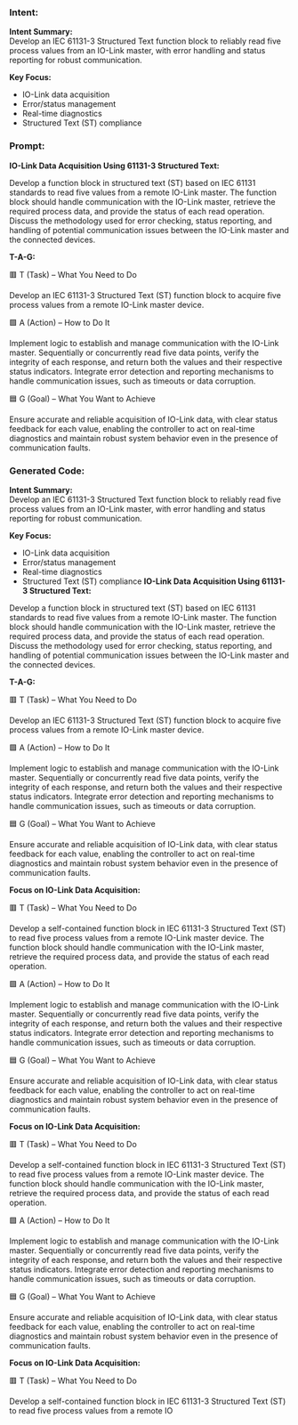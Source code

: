 ### Intent:
**Intent Summary:**  
Develop an IEC 61131-3 Structured Text function block to reliably read five process values from an IO-Link master, with error handling and status reporting for robust communication.  

**Key Focus:**  
- IO-Link data acquisition  
- Error/status management  
- Real-time diagnostics  
- Structured Text (ST) compliance

### Prompt:
**IO-Link Data Acquisition Using 61131-3 Structured Text:**

Develop a function block in structured text (ST) based on IEC 61131 standards to read five values from a remote IO-Link master. The function block should handle communication with the IO-Link master, retrieve the required process data, and provide the status of each read operation. Discuss the methodology used for error checking, status reporting, and handling of potential communication issues between the IO-Link master and the connected devices.

**T-A-G:**

🟥 T (Task) – What You Need to Do

Develop an IEC 61131-3 Structured Text (ST) function block to acquire five process values from a remote IO-Link master device.

🟩 A (Action) – How to Do It

Implement logic to establish and manage communication with the IO-Link master. Sequentially or concurrently read five data points, verify the integrity of each response, and return both the values and their respective status indicators. Integrate error detection and reporting mechanisms to handle communication issues, such as timeouts or data corruption.

🟦 G (Goal) – What You Want to Achieve

Ensure accurate and reliable acquisition of IO-Link data, with clear status feedback for each value, enabling the controller to act on real-time diagnostics and maintain robust system behavior even in the presence of communication faults.

### Generated Code:
**Intent Summary:**  
Develop an IEC 61131-3 Structured Text function block to reliably read five process values from an IO-Link master, with error handling and status reporting for robust communication.  

**Key Focus:**  
- IO-Link data acquisition  
- Error/status management  
- Real-time diagnostics  
- Structured Text (ST) compliance
**IO-Link Data Acquisition Using 61131-3 Structured Text:**

Develop a function block in structured text (ST) based on IEC 61131 standards to read five values from a remote IO-Link master. The function block should handle communication with the IO-Link master, retrieve the required process data, and provide the status of each read operation. Discuss the methodology used for error checking, status reporting, and handling of potential communication issues between the IO-Link master and the connected devices.

**T-A-G:**

🟥 T (Task) – What You Need to Do

Develop an IEC 61131-3 Structured Text (ST) function block to acquire five process values from a remote IO-Link master device.

🟩 A (Action) – How to Do It

Implement logic to establish and manage communication with the IO-Link master. Sequentially or concurrently read five data points, verify the integrity of each response, and return both the values and their respective status indicators. Integrate error detection and reporting mechanisms to handle communication issues, such as timeouts or data corruption.

🟦 G (Goal) – What You Want to Achieve

Ensure accurate and reliable acquisition of IO-Link data, with clear status feedback for each value, enabling the controller to act on real-time diagnostics and maintain robust system behavior even in the presence of communication faults.  

**Focus on IO-Link Data Acquisition:**

🟥 T (Task) – What You Need to Do

Develop a self-contained function block in IEC 61131-3 Structured Text (ST) to read five process values from a remote IO-Link master device. The function block should handle communication with the IO-Link master, retrieve the required process data, and provide the status of each read operation.

🟩 A (Action) – How to Do It

Implement logic to establish and manage communication with the IO-Link master. Sequentially or concurrently read five data points, verify the integrity of each response, and return both the values and their respective status indicators. Integrate error detection and reporting mechanisms to handle communication issues, such as timeouts or data corruption.

🟦 G (Goal) – What You Want to Achieve

Ensure accurate and reliable acquisition of IO-Link data, with clear status feedback for each value, enabling the controller to act on real-time diagnostics and maintain robust system behavior even in the presence of communication faults.

**Focus on IO-Link Data Acquisition:**

🟥 T (Task) – What You Need to Do

Develop a self-contained function block in IEC 61131-3 Structured Text (ST) to read five process values from a remote IO-Link master device. The function block should handle communication with the IO-Link master, retrieve the required process data, and provide the status of each read operation.

🟩 A (Action) – How to Do It

Implement logic to establish and manage communication with the IO-Link master. Sequentially or concurrently read five data points, verify the integrity of each response, and return both the values and their respective status indicators. Integrate error detection and reporting mechanisms to handle communication issues, such as timeouts or data corruption.

🟦 G (Goal) – What You Want to Achieve

Ensure accurate and reliable acquisition of IO-Link data, with clear status feedback for each value, enabling the controller to act on real-time diagnostics and maintain robust system behavior even in the presence of communication faults.

**Focus on IO-Link Data Acquisition:**

🟥 T (Task) – What You Need to Do

Develop a self-contained function block in IEC 61131-3 Structured Text (ST) to read five process values from a remote IO

